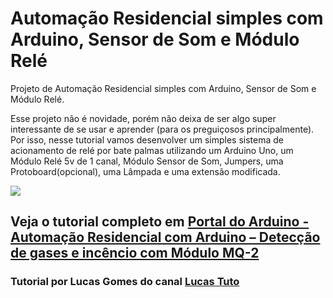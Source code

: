 # Automação Residencial simples com Arduino, Sensor de Som e Módulo Relé
Projeto de Automação Residencial simples com Arduino, Sensor de Som e Módulo Relé. 

Esse projeto não é novidade, porém não deixa de ser algo super interessante de se usar e aprender (para os preguiçosos principalmente). Por isso, nesse tutorial vamos desenvolver um simples sistema de acionamento de relé por bate palmas utilizando um Arduino Uno, um Módulo Relé 5v de 1 canal, Módulo Sensor de Som, Jumpers, uma Protoboard(opcional), uma Lâmpada e uma extensão modificada.

<img src="http://portaldoarduino.com.br/wp-content/uploads/2018/08/esquematico.png" />

## Veja o tutorial completo em <a href="http://portaldoarduino.com.br/automacao-residencial-acendimento-de-lampada-por-bate-palmas/" target="_blank">Portal do Arduino - Automação Residencial com Arduino – Detecção de gases e incêncio com Módulo MQ-2</a>

### Tutorial por Lucas Gomes do canal <a href="https://www.youtube.com/channel/UCpzWDkPHItOZmSwY7B4Gv0g">Lucas Tuto</a>
